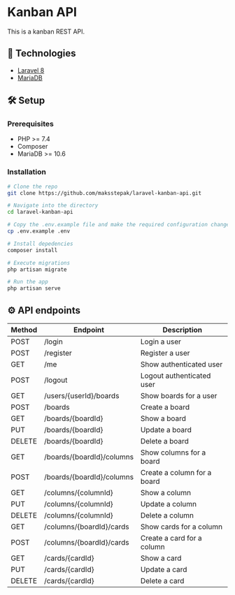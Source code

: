 # Kanban API

This is a kanban REST API.

## 🔧 Technologies

-   [Laravel 8](https://laravel.com/)
-   [MariaDB](https://mariadb.org/)

## 🛠️ Setup

### Prerequisites

-   PHP >= 7.4
-   Composer
-   MariaDB >= 10.6

### Installation

```bash
# Clone the repo
git clone https://github.com/maksstepak/laravel-kanban-api.git

# Navigate into the directory
cd laravel-kanban-api

# Copy the .env.example file and make the required configuration changes in the .env file
cp .env.example .env

# Install depedencies
composer install

# Execute migrations
php artisan migrate

# Run the app
php artisan serve
```

## ⚙️ API endpoints

<table>
    <thead>
        <tr>
            <th>Method</th>
            <th>Endpoint</th>
            <th>Description</th>
        </tr>
    </thead>
    <tbody>
        <tr>
            <td>POST</td>
            <td>/login</td>
            <td>Login a user</td>
        </tr>
        <tr>
            <td>POST</td>
            <td>/register</td>
            <td>Register a user</td>
        </tr>
        <tr>
            <td>GET</td>
            <td>/me</td>
            <td>Show authenticated user</td>
        </tr>
        <tr>
            <td>POST</td>
            <td>/logout</td>
            <td>Logout authenticated user</td>
        </tr>
        <tr>
            <td>GET</td>
            <td>/users/{userId}/boards</td>
            <td>Show boards for a user</td>
        </tr>
        <tr>
            <td>POST</td>
            <td>/boards</td>
            <td>Create a board</td>
        </tr>
        <tr>
            <td>GET</td>
            <td>/boards/{boardId}</td>
            <td>Show a board</td>
        </tr>
        <tr>
            <td>PUT</td>
            <td>/boards/{boardId}</td>
            <td>Update a board</td>
        </tr>
        <tr>
            <td>DELETE</td>
            <td>/boards/{boardId}</td>
            <td>Delete a board</td>
        </tr>
        <tr>
            <td>GET</td>
            <td>/boards/{boardId}/columns</td>
            <td>Show columns for a board</td>
        </tr>
        <tr>
            <td>POST</td>
            <td>/boards/{boardId}/columns</td>
            <td>Create a column for a board</td>
        </tr>
        <tr>
            <td>GET</td>
            <td>/columns/{columnId}</td>
            <td>Show a column</td>
        </tr>
        <tr>
            <td>PUT</td>
            <td>/columns/{columnId}</td>
            <td>Update a column</td>
        </tr>
        <tr>
            <td>DELETE</td>
            <td>/columns/{columnId}</td>
            <td>Delete a column</td>
        </tr>
        <tr>
            <td>GET</td>
            <td>/columns/{boardId}/cards</td>
            <td>Show cards for a column</td>
        </tr>
        <tr>
            <td>POST</td>
            <td>/columns/{boardId}/cards</td>
            <td>Create a card for a column</td>
        </tr>
        <tr>
            <td>GET</td>
            <td>/cards/{cardId}</td>
            <td>Show a card</td>
        </tr>
        <tr>
            <td>PUT</td>
            <td>/cards/{cardId}</td>
            <td>Update a card</td>
        </tr>
        <tr>
            <td>DELETE</td>
            <td>/cards/{cardId}</td>
            <td>Delete a card</td>
        </tr>
    </tbody>
</table>
